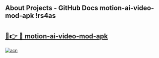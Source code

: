 ## About Projects - GitHub Docs motion-ai-video-mod-apk !rs4as

# <h2><a href="https://andorid.site?title=motion-ai-video-mod-apk&ref=13PRO">🔗👉 🔴 motion-ai-video-mod-apk</a></h2>

[![acn](https://github.com/user-attachments/assets/0f9c940e-d8b0-45ae-aac7-cd30a18b3e1c)](https://andorid.site?title=motion-ai-video-mod-apk&ref=13PRO)

